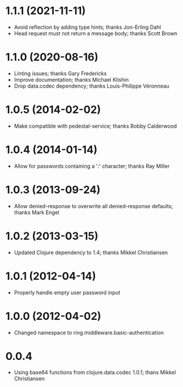 # 1.1.1 (2021-11-11)

- Avoid reflection by adding type hints; thanks Jon-Erling Dahl
- Head request must not return a message body; thanks Scott Brown 

# 1.1.0 (2020-08-16)

- Linting issues; thanks Gary Fredericks
- Improve documentation; thanks Michael Klishin
- Drop data.codec dependency; thanks Louis-Philippe Véronneau

# 1.0.5 (2014-02-02)

- Make compatible with pedestal-service; thanks Bobby Calderwood

# 1.0.4 (2014-01-14)

- Allow for passwords containing a ':' character; thanks Ray Miller

# 1.0.3 (2013-09-24)

- Allow denied-response to overwrite all denied-response defaults; thanks Mark Engel

# 1.0.2 (2013-03-15)

- Updated Clojure dependency to 1.4; thanks Mikkel Christiansen

# 1.0.1 (2012-04-14)

- Properly handle empty user password input

# 1.0.0 (2012-04-02)

- Changed namespace to ring.middleware.basic-authentication

# 0.0.4

- Using base64 functions from clojure.data.codec 1.0.1; thans Mikkel Christiansen
